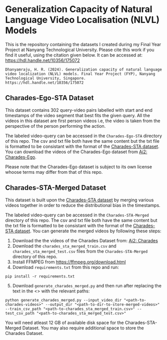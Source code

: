 # Generalization Capacity of Natural Language Video Localisation (NLVL) Models
This is the repository containing the datasets I created during my Final Year Project at Nanyang Technological University. Please cite this work if you find it useful, using the citation given below. It can be accessed at: https://hdl.handle.net/10356/175072

```
Dhanyamraju, H. R. (2024). Generalization capacity of natural language video localization (NLVL) models. Final Year Project (FYP), Nanyang Technological University, Singapore. https://hdl.handle.net/10356/175072
```

## Charades-Ego-STA Dataset
This dataset contains 302 query-video pairs labelled with start and end timestamps of the video segment that best fits the given query. All the videos in this dataset are first person videos i.e, the video is taken from the perspective of the person performing the action.   

The labeled video-query can be accessed in the `Charades-Ego-STA` directory of this repo. The csv and txt file both have the same content but the txt file is formatted to be consistant with the format of the [Charades-STA dataset](https://arxiv.org/abs/1705.02101). You can download the videos of the Charades-Ego dataset from [Ai2: Charades-Ego](https://prior.allenai.org/projects/charades-ego).  

Please note that the Charades-Ego dataset is subject to its own license whoose terms may differ from that of this repo.

## Charades-STA-Merged Dataset
This dataset is built upon the [Charades-STA dataset](https://arxiv.org/abs/1705.02101) by merging various videos together in order to reduce the distributional bias in the timestamps.  

The labeled video-query can be accessed in the `Charades-STA-Merged` directory of this repo. The csv and txt file both have the same content but the txt file is formatted to be consistant with the format of the [Charades-STA dataset](https://arxiv.org/abs/1705.02101). You can generate the merged videos by following these steps:

1) Download the the videos of the Charades Dataset from: [Ai2: Charades](https://prior.allenai.org/projects/charades)
2) Download the `charades_sta_merged_train.csv` and `charades_sta_merged_test.csv` files from the `Charades-STA-Merged` directory of this repo.
3) Install FFMPEG from https://ffmpeg.org/download.html
4) Download `requirements.txt` from this repo and run:
```
pip install -r requirements.txt
```
5) Download `generate_charades_merged.py` and then run after replacing the text in the <> with the relevant paths:
```
python generate_charades_merged.py --input_video_dir "<path-to-charades-videos>" --output_dir "<path-to-dir-to-store-merged-videos>" --train_csv_path "<path-to-charades_sta_merged_train.csv>" --test_csv_path "<path-to-charades_sta_merged_test.csv>"
```

You will need atleast 12 GB of available disk space for the Charades-STA-Merged Dataset. You may also require additional space to store the Charades Dataset.

